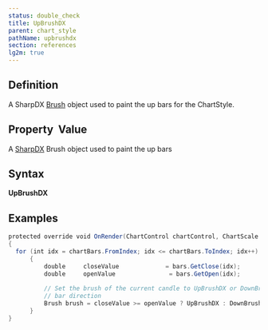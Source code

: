 ```yaml
---
status: double_check
title: UpBrushDX
parent: chart_style
pathName: upbrushdx
section: references
lg2m: true
---
```


## Definition

A SharpDX [Brush](sharpdx_direct2d1_brush) object used to paint the up bars for the ChartStyle.

## Property  Value

A [SharpDX](sharpdx_direct2d1) Brush object used to paint the up bars

## Syntax

**UpBrushDX**

## Examples

```csharp
protected override void OnRender(ChartControl chartControl, ChartScale chartScale, ChartBars chartBars)  
{  
  for (int idx = chartBars.FromIndex; idx <= chartBars.ToIndex; idx++)  
      {  
          double     closeValue             = bars.GetClose(idx);  
          double     openValue               = bars.GetOpen(idx);  
   
          // Set the brush of the current candle to UpBrushDX or DownBrushDX, depending on the  
          // bar direction  
          Brush brush = closeValue >= openValue ? UpBrushDX : DownBrushDX;  
      }  
}
```
